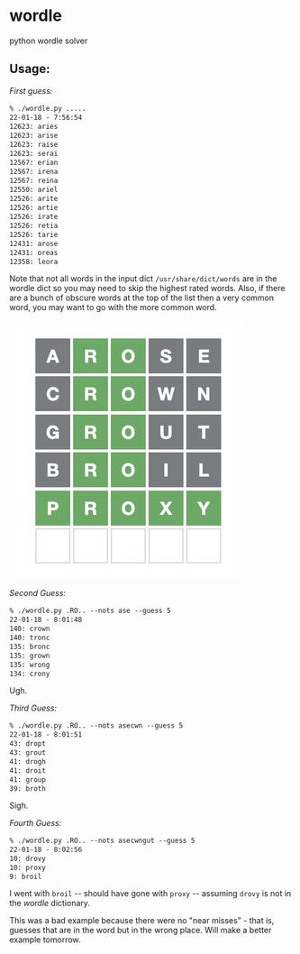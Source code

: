 # wordle
python wordle solver


## Usage:

*First guess:*

```
% ./wordle.py .....                                                                                          22-01-18 - 7:56:54
12623: aries
12623: arise
12623: raise
12623: serai
12567: erian
12567: irena
12567: reina
12550: ariel
12526: arite
12526: artie
12526: irate
12526: retia
12526: tarie
12431: arose
12431: oreas
12358: leora
```

Note that not all words in the input dict `/usr/share/dict/words` are in the wordle dict so you may
need to skip the highest rated words. Also, if there are a bunch of obscure words at the top of the
list then a very common word, you may want to go with the more common word.

![wordle grid](images/wordle.jpg "Wordle Grid")


*Second Guess:*

```
% ./wordle.py .RO.. --nots ase --guess 5                                                                     22-01-18 - 8:01:48
140: crown
140: tronc
135: bronc
135: grown
135: wrong
134: crony
```

Ugh. 

*Third Guess:*

```
% ./wordle.py .RO.. --nots asecwn --guess 5                                                                  22-01-18 - 8:01:51
43: dropt
43: grout
41: drogh
41: droit
41: group
39: broth
```

Sigh.


*Fourth Guess:*

```
% ./wordle.py .RO.. --nots asecwngut --guess 5                                                               22-01-18 - 8:02:56
10: drovy
10: proxy
9: broil
```

I went with `broil` -- should have gone with `proxy` -- assuming `drovy` is not in the _wordle_ dictionary.

This was a bad example because there were no "near misses" - that is, guesses that are in the word but in 
the wrong place. Will make a better example tomorrow.
